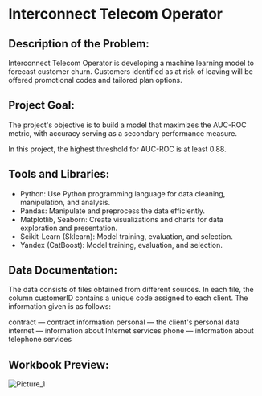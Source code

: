 # Interconnect Telecom Operator

## **Description of the Problem:**
Interconnect Telecom Operator is developing a machine learning model to forecast customer churn. Customers identified as at risk of leaving will be offered promotional codes and tailored plan options.

## **Project Goal:**
The project's objective is to build a model that maximizes the AUC-ROC metric, with accuracy serving as a secondary performance measure.

In this project, the highest threshold for AUC-ROC is at least 0.88.

## **Tools and Libraries:**
- Python: Use Python programming language for data cleaning, manipulation, and analysis.
- Pandas: Manipulate and preprocess the data efficiently.
- Matplotlib, Seaborn: Create visualizations and charts for data exploration and presentation.
- Scikit-Learn (Sklearn): Model training, evaluation, and selection.
- Yandex (CatBoost): Model training, evaluation, and selection.

## **Data Documentation:**
The data consists of files obtained from different sources. In each file, the column customerID contains a unique code assigned to each client. The information given is as follows:

contract — contract information
personal — the client's personal data
internet — information about Internet services
phone — information about telephone services

## **Workbook Preview:**
![Picture_1](https://github.com/user-attachments/assets/784840d7-b7d1-4fca-9c2f-70f3cf64204b)
